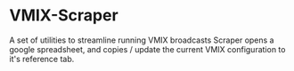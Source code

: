 # VMIX-Scraper

A set of utilities to streamline running VMIX broadcasts
Scraper opens a google spreadsheet, and copies / update the current VMIX configuration to it's reference tab.

